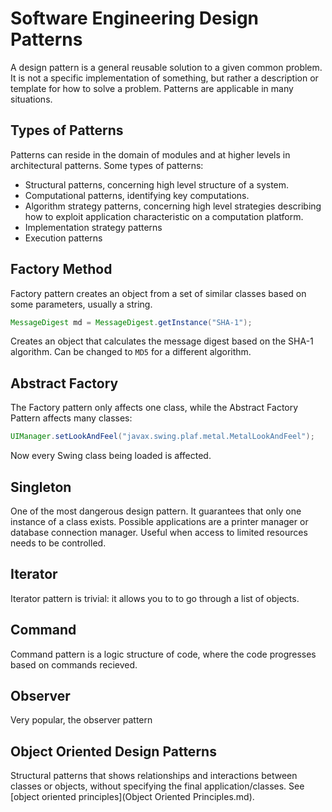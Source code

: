 # Software Engineering Design Patterns
A design pattern is a general reusable solution to a given common problem. It is not a specific implementation of something, but rather a description or template for how to solve a problem. Patterns are applicable in many situations.

## Types of Patterns
Patterns can reside in the domain of modules and at higher levels in architectural patterns. Some types of patterns:
- Structural patterns, concerning high level structure of a system.
- Computational patterns, identifying key computations.
- Algorithm strategy patterns, concerning high level strategies describing how to exploit application characteristic on a computation platform.
- Implementation strategy patterns
- Execution patterns 

## Factory Method
Factory pattern creates an object from a set of similar classes based on some parameters, usually a string. 
```java 
MessageDigest md = MessageDigest.getInstance("SHA-1");
```
Creates an object that calculates the message digest based on the SHA-1 algorithm. Can be changed to `MD5` for a different algorithm.

## Abstract Factory
The Factory pattern only affects one class, while the Abstract Factory Pattern affects many classes:
```java
UIManager.setLookAndFeel("javax.swing.plaf.metal.MetalLookAndFeel");
```
Now every Swing class being loaded is affected.

## Singleton
One of the most dangerous design pattern. It guarantees that only one instance of a class exists. Possible applications are a printer manager or database connection manager. Useful when access to limited resources needs to be controlled.

## Iterator
Iterator pattern is trivial: it allows you to to go through a list of objects.

## Command 
Command pattern is a logic structure of code, where the code progresses based on commands recieved.

## Observer
Very popular, the observer pattern

## Object Oriented Design Patterns
Structural patterns that shows relationships and interactions between classes or objects, without specifying the final application/classes. See [object oriented principles](Object Oriented Principles.md).
